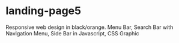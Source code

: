 # landing-page5
Responsive web design in black/orange. Menu Bar, Search Bar with Navigation Menu, Side Bar in Javascript, CSS Graphic
